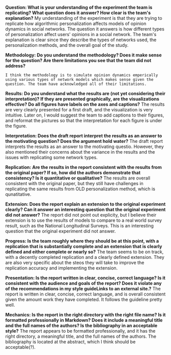 **Question:  What is your understanding of the experiment the team is replicating?  What question does it answer?  How clear is the team's explanation?**
    My understanding of the experiment is that they are trying to replicate how algorithmic personalization affects models of opinion dynamics in social networks. The question it answers is how different types of personalization affect users' opinions in a social network. The team's explanation is clear since they describe the types of networks used, the personalization methods, and the overall goal of the study.

**Methodology: Do you understand the methodology?  Does it make sense for the question?  Are there limitations you see that the team did not address?**

    I think the methodology is to simulate opinion dynamics emperically using various types of network models which makes sense given the question. The team have acknowledged all of their limitations.

**Results: Do you understand what the results are (not yet considering their interpretation)?  If they are presented graphically, are the visualizations effective?  Do all figures have labels on the axes and captions?**
    The results are very clearly presented for a first draft, and the visualization is very intuitive. Later on, I would suggest the team to add captions to their figures, and reformat the pictures so that the interpretation for each figure is under the figure. 

**Interpretation: Does the draft report interpret the results as an answer to the motivating question?  Does the argument hold water?**
    The draft report interprets the results as an answer to the motivating questio. However, they also mentioned their concerns about the variance in the results and the issues with replicating some network types.

**Replication: Are the results in the report consistent with the results from the original paper?  If so, how did the authors demonstrate that consistency?  Is it quantitative or qualitative?**
    The results are overall consistent with the original paper, but they still have challenges in replicating the same results from OLD personalization method, which is qunatitative. 

**Extension: Does the report explain an extension to the original experiment clearly?  Can it answer an interesting question that the original experiment did not answer?**
    The report did not point out explicity, but I believe their extension is to use the results of models to compare to a real world survey result, such as the National Longitudinal Surveys. This is an interesting question that the original experiment did not answer.

**Progress: Is the team roughly where they should be at this point, with a replication that is substantially complete and an extension that is clearly defined and either complete or nearly so?**
    The team seems to be on track, with a decently completed replication and a clearly defined extension. They are also very specific about the steos they will take to improve the replication accuracy and implementing the extension.

**Presentation: Is the report written in clear, concise, correct language?  Is it consistent with the audience and goals of the report?  Does it violate any of the recommendations in my style guideLinks to an external site.?**
    The report is written in clear, concise, correct language, and is overall consistent given the amount work they have completed. It follows the guideline pretty well. 

**Mechanics: Is the report in the right directory with the right file name?  Is it formatted professionally in Markdown?  Does it include a meaningful title and the full names of the authors?  Is the bibliography in an acceptable style?**
    The report appears to be formatted professionally, and it has the right directory, a meaningful title, and the full names of the authors. The bibliography is located at the abstract, which I think should be acceptable(?). 
    